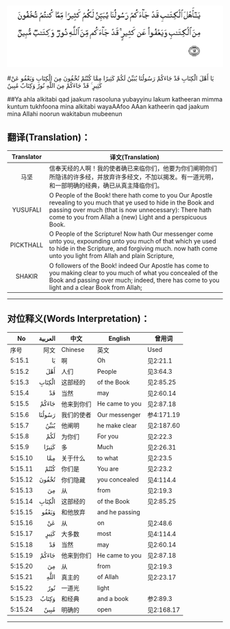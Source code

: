 ![005:015](images/005_015.gif)

#يَا أَهْلَ الْكِتَابِ قَدْ جَاءَكُمْ رَسُولُنَا يُبَيِّنُ لَكُمْ كَثِيرًا مِمَّا كُنْتُمْ تُخْفُونَ مِنَ الْكِتَابِ وَيَعْفُو عَنْ كَثِيرٍ ۚ قَدْ جَاءَكُمْ مِنَ اللَّهِ نُورٌ وَكِتَابٌ مُبِينٌ 

##Ya ahla alkitabi qad jaakum rasooluna yubayyinu lakum katheeran mimma kuntum tukhfoona mina alkitabi wayaAAfoo AAan katheerin qad jaakum mina Allahi noorun wakitabun mubeenun 

## 翻译(Translation)：

| Translator | 译文(Translation)                                            |
| :--------: | ------------------------------------------------------------ |
|    马坚    | 信奉天经的人啊！我的使者确已来临你们，他要为你们阐明你们所隐讳的许多经，并放弃许多经文，不加以揭发。有一道光明，和一部明确的经典，确已从真主降临你们。 |
|  YUSUFALI  | O People of the Book! there hath come to you Our Apostle revealing to you much that ye used to hide in the Book and passing over much (that is now unnecessary): There hath come to you from Allah a (new) Light and a perspicuous Book. |
| PICKTHALL  | O People of the Scripture! Now hath Our messenger come unto you, expounding unto you much of that which ye used to hide in the Scripture, and forgiving much. now hath come unto you light from Allah and plain Scripture, |
|   SHAKIR   | O followers of the Book! indeed Our Apostle has come to you making clear to you much of what you concealed of the Book and passing over much; indeed, there has come to you light and a clear Book from Allah; |

---

## 对位释义(Words Interpretation)：

| No   | العربية | 中文    | English | 曾用词 |
| ---- | ------: | ------- | ------- | ------ |
| 序号 |    阿文 | Chinese | 英文    | Used   |
| 5:15.1  | يَا     | 啊         | Oh             | 见2:21.1   |
| 5:15.2  | أَهْلَ    | 人们       | People         | 见3:64.3   |
| 5:15.3  | الْكِتَابِ | 这部经的   | of the Book    | 见2:85.25  |
| 5:15.4  | قَدْ     | 当然       | may            | 见2:60.14  |
| 5:15.5  | جَاءَكُمْ  | 他来到你们 | He came to you | 见2:87.18  |
| 5:15.6  | رَسُولُنَا | 我们的使者 | Our messenger  | 参4:171.19 |
| 5:15.7  | يُبَيِّنُ   | 他阐明     | he make clear  | 见2:187.60 |
| 5:15.8  | لَكُمْ    | 为你们     | For you        | 见2:22.3   |
| 5:15.9  | كَثِيرًا  | 多         | Much           | 见2:26.31  |
| 5:15.10 | مِمَّا    | 关于什么   | to what        | 见2:23.5   |
| 5:15.11 | كُنْتُمْ   | 你们是     | You are        | 见2:23.2   |
| 5:15.12 | تُخْفُونَ  | 你们隐藏   | you concealed  | 见4:114.4  |
| 5:15.13 | مِنَ     | 从         | from           | 见2:19.3 |
| 5:15.14 | الْكِتَابِ | 这部经的   | of the Book    | 见2:85.25  |
| 5:15.15 | وَيَعْفُو  | 和他放弃   | and he passing |            |
| 5:15.16 | عَنْ     | 从         | on             | 见2:48.6   |
| 5:15.17 | كَثِيرٍ   | 大多数     | most           | 见4:114.4 |
| 5:15.18 | قَدْ     | 当然       | may            | 见2:60.14  |
| 5:15.19 | جَاءَكُمْ  | 他来到你们 | He came to you | 见2:87.18  |
| 5:15.20 | مِنَ     | 从         | from           | 见2:19.3 |
| 5:15.21 | اللَّهِ   | 真主的     | of Allah       | 见2:23.17  |
| 5:15.22 | نُورٌ    | 一道光     | light          |            |
| 5:15.23 | وَكِتَابٌ  | 和经典     | and a book     | 参2:89.3   |
| 5:15.24 | مُبِينٌ   | 明确的     | open           | 见2:168.17 |

---
